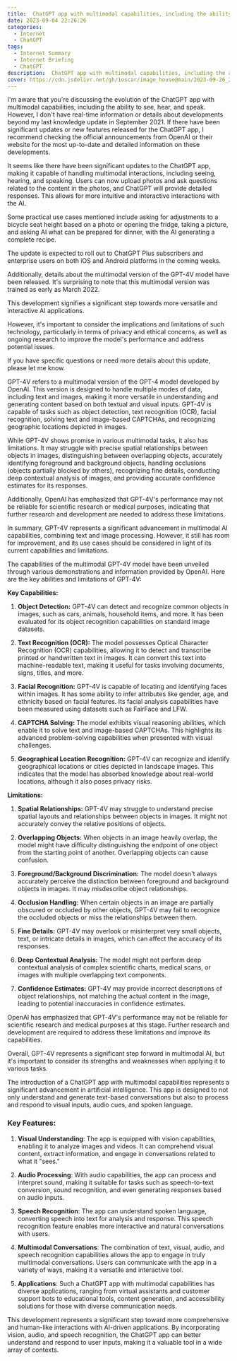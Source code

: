 ```yaml
---
title:  ChatGPT app with multimodal capabilities, including the ability to see, hear, and speak.
date: 2023-09-04 22:26:26
categories:
  - Internet
  - ChatGPT
tags:
  - Internet Summary 
  - Internet Briefing
  - ChatGPT
description:  ChatGPT app with multimodal capabilities, including the ability to see, hear, and speak.
cover: https://cdn.jsdelivr.net/gh/1oscar/image_house@main/2023-09-26_235751.png
---
```



I'm aware that you're discussing the evolution of the ChatGPT app with multimodal capabilities, including the ability to see, hear, and speak. However, I don't have real-time information or details about developments beyond my last knowledge update in September 2021. If there have been significant updates or new features released for the ChatGPT app, I recommend checking the official announcements from OpenAI or their website for the most up-to-date and detailed information on these developments.


It seems like there have been significant updates to the ChatGPT app, making it capable of handling multimodal interactions, including seeing, hearing, and speaking. Users can now upload photos and ask questions related to the content in the photos, and ChatGPT will provide detailed responses. This allows for more intuitive and interactive interactions with the AI.

Some practical use cases mentioned include asking for adjustments to a bicycle seat height based on a photo or opening the fridge, taking a picture, and asking AI what can be prepared for dinner, with the AI generating a complete recipe.

The update is expected to roll out to ChatGPT Plus subscribers and enterprise users on both iOS and Android platforms in the coming weeks.

Additionally, details about the multimodal version of the GPT-4V model have been released. It's surprising to note that this multimodal version was trained as early as March 2022.

This development signifies a significant step towards more versatile and interactive AI applications.

However, it's important to consider the implications and limitations of such technology, particularly in terms of privacy and ethical concerns, as well as ongoing research to improve the model's performance and address potential issues.

If you have specific questions or need more details about this update, please let me know.



GPT-4V refers to a multimodal version of the GPT-4 model developed by OpenAI. This version is designed to handle multiple modes of data, including text and images, making it more versatile in understanding and generating content based on both textual and visual inputs. GPT-4V is capable of tasks such as object detection, text recognition (OCR), facial recognition, solving text and image-based CAPTCHAs, and recognizing geographic locations depicted in images.

While GPT-4V shows promise in various multimodal tasks, it also has limitations. It may struggle with precise spatial relationships between objects in images, distinguishing between overlapping objects, accurately identifying foreground and background objects, handling occlusions (objects partially blocked by others), recognizing fine details, conducting deep contextual analysis of images, and providing accurate confidence estimates for its responses.

Additionally, OpenAI has emphasized that GPT-4V's performance may not be reliable for scientific research or medical purposes, indicating that further research and development are needed to address these limitations.

In summary, GPT-4V represents a significant advancement in multimodal AI capabilities, combining text and image processing. However, it still has room for improvement, and its use cases should be considered in light of its current capabilities and limitations.


The capabilities of the multimodal GPT-4V model have been unveiled through various demonstrations and information provided by OpenAI. Here are the key abilities and limitations of GPT-4V:

**Key Capabilities:**

1. **Object Detection:** GPT-4V can detect and recognize common objects in images, such as cars, animals, household items, and more. It has been evaluated for its object recognition capabilities on standard image datasets.

2. **Text Recognition (OCR):** The model possesses Optical Character Recognition (OCR) capabilities, allowing it to detect and transcribe printed or handwritten text in images. It can convert this text into machine-readable text, making it useful for tasks involving documents, signs, titles, and more.

3. **Facial Recognition:** GPT-4V is capable of locating and identifying faces within images. It has some ability to infer attributes like gender, age, and ethnicity based on facial features. Its facial analysis capabilities have been measured using datasets such as FairFace and LFW.

4. **CAPTCHA Solving:** The model exhibits visual reasoning abilities, which enable it to solve text and image-based CAPTCHAs. This highlights its advanced problem-solving capabilities when presented with visual challenges.

5. **Geographical Location Recognition:** GPT-4V can recognize and identify geographical locations or cities depicted in landscape images. This indicates that the model has absorbed knowledge about real-world locations, although it also poses privacy risks.

**Limitations:**

1. **Spatial Relationships:** GPT-4V may struggle to understand precise spatial layouts and relationships between objects in images. It might not accurately convey the relative positions of objects.

2. **Overlapping Objects:** When objects in an image heavily overlap, the model might have difficulty distinguishing the endpoint of one object from the starting point of another. Overlapping objects can cause confusion.

3. **Foreground/Background Discrimination:** The model doesn't always accurately perceive the distinction between foreground and background objects in images. It may misdescribe object relationships.

4. **Occlusion Handling:** When certain objects in an image are partially obscured or occluded by other objects, GPT-4V may fail to recognize the occluded objects or miss the relationships between them.

5. **Fine Details:** GPT-4V may overlook or misinterpret very small objects, text, or intricate details in images, which can affect the accuracy of its responses.

6. **Deep Contextual Analysis:** The model might not perform deep contextual analysis of complex scientific charts, medical scans, or images with multiple overlapping text components.

7. **Confidence Estimates:** GPT-4V may provide incorrect descriptions of object relationships, not matching the actual content in the image, leading to potential inaccuracies in confidence estimates.

OpenAI has emphasized that GPT-4V's performance may not be reliable for scientific research and medical purposes at this stage. Further research and development are required to address these limitations and improve its capabilities.

Overall, GPT-4V represents a significant step forward in multimodal AI, but it's important to consider its strengths and weaknesses when applying it to various tasks.

The introduction of a ChatGPT app with multimodal capabilities represents a significant advancement in artificial intelligence. This app is designed to not only understand and generate text-based conversations but also to process and respond to visual inputs, audio cues, and spoken language.

### Key Features:

1. **Visual Understanding**: The app is equipped with vision capabilities, enabling it to analyze images and videos. It can comprehend visual content, extract information, and engage in conversations related to what it "sees."

2. **Audio Processing**: With audio capabilities, the app can process and interpret sound, making it suitable for tasks such as speech-to-text conversion, sound recognition, and even generating responses based on audio inputs.

3. **Speech Recognition**: The app can understand spoken language, converting speech into text for analysis and response. This speech recognition feature enables more interactive and natural conversations with users.

4. **Multimodal Conversations**: The combination of text, visual, audio, and speech recognition capabilities allows the app to engage in truly multimodal conversations. Users can communicate with the app in a variety of ways, making it a versatile and interactive tool.

5. **Applications**: Such a ChatGPT app with multimodal capabilities has diverse applications, ranging from virtual assistants and customer support bots to educational tools, content generation, and accessibility solutions for those with diverse communication needs.

This development represents a significant step toward more comprehensive and human-like interactions with AI-driven applications. By incorporating vision, audio, and speech recognition, the ChatGPT app can better understand and respond to user inputs, making it a valuable tool in a wide array of contexts.